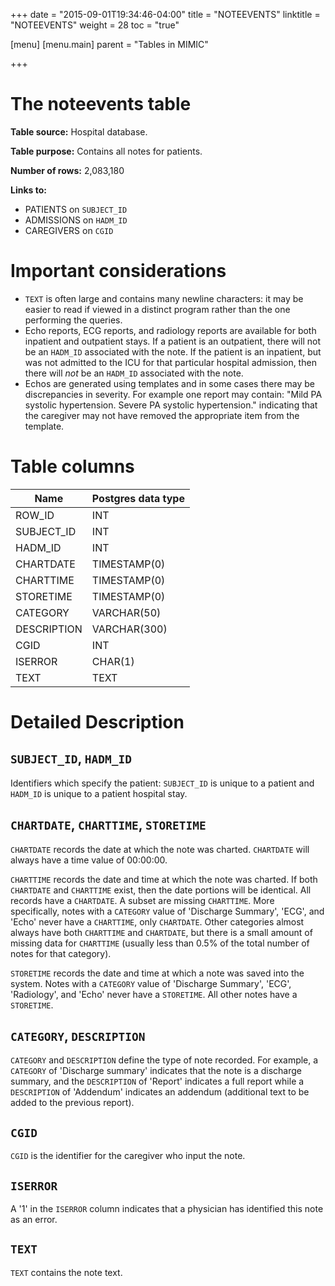 +++
date = "2015-09-01T19:34:46-04:00"
title = "NOTEEVENTS"
linktitle = "NOTEEVENTS"
weight = 28
toc = "true"

[menu]
  [menu.main]
    parent = "Tables in MIMIC"

+++

# The noteevents table

**Table source:** Hospital database.

**Table purpose:** Contains all notes for patients.

**Number of rows:** 2,083,180

**Links to:**

* PATIENTS on `SUBJECT_ID`
* ADMISSIONS on `HADM_ID`
* CAREGIVERS on `CGID`

# Important considerations

* `TEXT` is often large and contains many newline characters: it may be easier to read if viewed in a distinct program rather than the one performing the queries.
* Echo reports, ECG reports, and radiology reports are available for both inpatient and outpatient stays. If a patient is an outpatient, there will not be an `HADM_ID` associated with the note. If the patient is an inpatient, but was not admitted to the ICU for that particular hospital admission, then there will *not* be an `HADM_ID` associated with the note.
* Echos are generated using templates and in some cases there may be discrepancies in severity.  For example one report may contain: "Mild PA systolic hypertension. Severe PA systolic hypertension." indicating that the caregiver may not have removed the appropriate item from the template.

# Table columns

Name | Postgres data type
---- | ----
ROW\_ID | INT
SUBJECT\_ID | INT
HADM\_ID | INT
CHARTDATE | TIMESTAMP(0)
CHARTTIME | TIMESTAMP(0)
STORETIME | TIMESTAMP(0)
CATEGORY | VARCHAR(50)
DESCRIPTION | VARCHAR(300)
CGID | INT
ISERROR | CHAR(1)
TEXT | TEXT

# Detailed Description

## `SUBJECT_ID`, `HADM_ID`

Identifiers which specify the patient: `SUBJECT_ID` is unique to a patient and `HADM_ID` is unique to a patient hospital stay.

## `CHARTDATE`, `CHARTTIME`, `STORETIME`

`CHARTDATE` records the date at which the note was charted. `CHARTDATE` will always have a time value of 00:00:00.

`CHARTTIME` records the date and time at which the note was charted. If both `CHARTDATE` and `CHARTTIME` exist, then the date portions will be identical. All records have a `CHARTDATE`. A subset are missing `CHARTTIME`. More specifically, notes with a `CATEGORY` value of 'Discharge Summary', 'ECG', and 'Echo' never have a `CHARTTIME`, only `CHARTDATE`. Other categories almost always have both `CHARTTIME` and `CHARTDATE`, but there is a small amount of missing data for `CHARTTIME` (usually less than 0.5% of the total number of notes for that category). 

`STORETIME` records the date and time at which a note was saved into the system.
Notes with a `CATEGORY` value of 'Discharge Summary', 'ECG', 'Radiology', and 'Echo' never have a `STORETIME`. All other notes have a `STORETIME`.

## `CATEGORY`, `DESCRIPTION`

`CATEGORY` and `DESCRIPTION` define the type of note recorded. For example, a `CATEGORY` of 'Discharge summary' indicates that the note is a discharge summary, and the `DESCRIPTION` of 'Report' indicates a full report while a `DESCRIPTION` of 'Addendum' indicates an addendum (additional text to be added to the previous report).

## `CGID`

`CGID` is the identifier for the caregiver who input the note.

## `ISERROR`

A '1' in the `ISERROR` column indicates that a physician has identified this note as an error. 

## `TEXT`

`TEXT` contains the note text.
